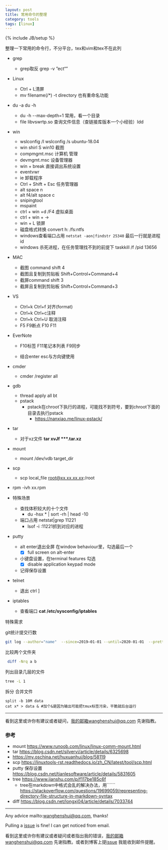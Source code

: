 ```yaml
---
layout: post
title: 常用命令的整理
category: tools
tags: [linux]
---
```

{% include JB/setup %}

整理一下常用的命令行，不分平台，tex和vim和tex不在此列



- grep

  - grep取反 grep -v ”ect“”
- Linux 

  - Ctrl + L清屏
  - mv filename(/*) -t directory 也有重命名功能
- du -a du -h
    - du -h --max-depth=1 常用，看一个目录
  - file libvswrtp.so 查询文件信息（查链接库版本一个小经验）ldd
- win

  - wslconfig /l  wslconfig /s ubuntu-18.04
  - win shirl S win10 截图
  - compmgmt.msc 计算机 管理
  - devmgmt.msc 设备管理器
  - win + break 直接调出系统设置
  - eventvwr
  - ie 卸载程序
  - Ctrl + Shift + Esc 任务管理器
  - alt space n
  - alt f4/alt space c
  - snipingtool
  - mspaint
  - ctrl + win +d /F4 虚拟桌面
  - ctrl + win + →
  - win + L 锁屏
  - 磁盘格式转换 convert h: /fs:ntfs
  - windows查看端口占用 `netstat -aon|findstr 25340` 最后一行就是进程id
  - windows 杀死进程，在任务管理找不到的前提下 taskkill /f /pid 13656
- MAC
    - 截图 command shift 4
    - 截图且复制到剪贴板 Shift+Control+Command+4
    - 截屏command shift 3
    - 截屏且复制到剪贴板 Shift+Control+Command+3
- VS

  - Ctrl+k Ctrl+f 对齐(format)
  - Ctrl+k Ctrl+c注释
  - Ctrl+k Ctrl+U 取消注释
  - F5 F9断点 F10 F11
- EverNote 

  - F10标签 F11笔记本列表 F9同步

  - 结合enter esc与方向键使用
- cmder

  - cmder /register all
- gdb
  - thread apply all bt
  - pstack
    - pstack在chroot下执行的进程，可能找不到符号，要到chroot下面的目录去执行pstack
      - https://nanxiao.me/linux-pstack/
- tar 
  - 对于xz文件 **tar xvJf  \**\*.tar.xz**
- mount
  - mount /dev/vdb target_dir
- scp 
  - scp local_file root@xx.xx.xx.xx:/root
- rpm -ivh xx.rpm
- 特殊场景
  - 查找体积较大的十个文件
    - du -hsx * | sort -rh | head -10
  - 端口占用 netstat|grep 11221
    - lsof -i :11221抓到对应的进程
- putty
  - alt enter退出全屏 在window behaviour里，勾选最后一个
    - [x] full screen on alt-enter
  - 小键盘设置，在terminal features 勾选 
    - [x] disable application keypad mode
  - 记得保存设置
- telnet 
  - 退出 ctrl  ]
- iptables
    - 查看端口 **cat  /etc/sysconfig/iptables**



特殊需求

git统计提交行数

```bash
git log --author="name"  --since=2019–01-01 --until=2020-01-01  --pretty=tformat: --numstat | awk '{ add += $1; subs += $2; loc += $1 -  $2 } END { printf "added lines: %s, removed lines: %s, total lines:  %s\n", add, subs, loc }'
```
比较两个文件夹

```bash
 diff -Nrq a b
```



列出目录几层的文件

```bash
tree -L 1
```

拆分 合并文件

```shell
split -b 10M data
cat x* > data & #加个&是因为输出可能把tmux标签污染，干脆就后台运行
```

---

看到这里或许你有建议或者疑问，我的邮箱wanghenshui@qq.com 先谢指教。

### 参考

- mount <https://www.runoob.com/linux/linux-comm-mount.html>
- tar <https://blog.csdn.net/silvervi/article/details/6325698>
- <https://my.oschina.net/huxuanhui/blog/58119>
- scp <https://linuxtools-rst.readthedocs.io/zh_CN/latest/tool/scp.html>
- putty 保存设置<https://blog.csdn.net/tianlesoftware/article/details/5831605>
- tree https://www.jianshu.com/p/f117be185c6f
  - tree在markdown中格式会乱的解决办法，用`````` https://stackoverflow.com/questions/19699059/representing-directory-file-structure-in-markdown-syntax
- diff https://blog.csdn.net/longxj04/article/details/7033744





---

Any advice mailto:wanghenshui@qq.com, thanks! 

Pulling a [issue](https://github.com/wanghenshui/wanghenshui.github.io/issues/new) is fine! I can get noticed from email.

看到这里或许你有建议或者疑问或者指出我的错误，我的邮箱wanghenshui@qq.com 先谢指教。或者到博客上提[issue](https://github.com/wanghenshui/wanghenshui.github.io/issues/new) 我能收到邮件提醒。